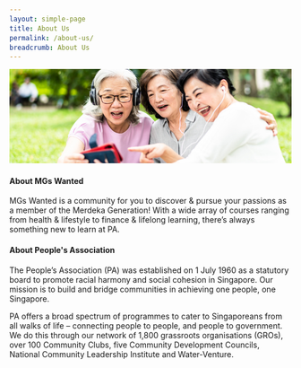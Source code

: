 ```yaml
---
layout: simple-page
title: About Us
permalink: /about-us/
breadcrumb: About Us
---
```


![About Us](/images/about-us/about-us.jpg)

#### **About MGs Wanted**

MGs Wanted is a community for you to discover & pursue your passions as a member of the Merdeka Generation! With a wide array of courses ranging from health & lifestyle to finance & lifelong learning, there’s always something new to learn at PA. 

#### **About People's Association**

The People’s Association (PA) was established on 1 July 1960 as a statutory board to promote racial harmony and social cohesion in Singapore. Our mission is to build and bridge communities in achieving one people, one Singapore. 

PA offers a broad spectrum of programmes to cater to Singaporeans from all walks of life – connecting people to people, and people to government. We do this through our network of 1,800 grassroots organisations (GROs), over 100 Community Clubs, five Community Development Councils, National Community Leadership Institute and Water-Venture.
